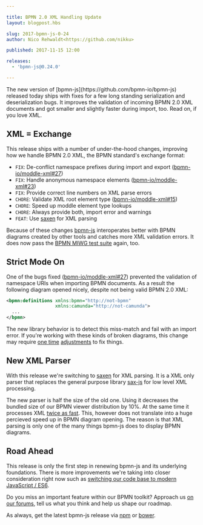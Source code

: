 ```yaml
---

title: BPMN 2.0 XML Handling Update
layout: blogpost.hbs

slug: 2017-bpmn-js-0-24
author: Nico Rehwaldt<https://github.com/nikku>

published: 2017-11-15 12:00

releases:
  - 'bpmn-js@0.24.0'

---
```



<p class="introduction">
  The new version of [bpmn-js](https://github.com/bpmn-io/bpmn-js) released today ships with fixes for a few long standing serialization and deserialization bugs. It improves the validation of incoming BPMN 2.0 XML documents and got smaller and slightly faster during import, too. Read on, if you love XML.
</p>

<!-- continue -->


## XML = Exchange

This release ships with a number of under-the-hood changes, improving how we handle BPMN 2.0 XML, the BPMN standard's exchange format:

* `FIX`: De-conflict namespace prefixes during import and export ([bpmn-io/moddle-xml#27](https://github.com/bpmn-io/moddle-xml/issues/27))
* `FIX`: Handle anonymous namespace elements ([bpmn-io/moddle-xml#23](https://github.com/bpmn-io/moddle-xml/issues/23))
* `FIX`: Provide correct line numbers on XML parse errors
* `CHORE`: Validate XML root element type ([bpmn-io/moddle-xml#15](https://github.com/bpmn-io/moddle-xml/issues/15))
* `CHORE`: Speed up moddle element type lookups
* `CHORE`: Always provide both, import error and warnings
* `FEAT`: Use [saxen](https://github.com/nikku/saxen) for XML parsing

Because of these changes [bpmn-js](https://github.com/bpmn-io/bpmn-js) interoperates better with BPMN diagrams created by other tools and catches more XML validation errors. It does now pass the [BPMN MIWG test suite](https://github.com/bpmn-miwg/bpmn-miwg-test-suite) again, too.


## Strict Mode On

One of the bugs fixed ([bpmn-io/moddle-xml#27](https://github.com/bpmn-io/moddle-xml/issues/27)) prevented the validation of namespace URIs when importing BPMN documents. As a result the following diagram opened nicely, despite not being valid BPMN 2.0 XML:

```xml
<bpmn:definitions xmlns:bpmn="http://not-bpmn"
                  xmlns:camunda="http://not-camunda">
  ...
</bpmn>
```

The new library behavior is to detect this miss-match and fail with an import error. If you're working with these kinds of broken diagrams, this change may require [one time](https://github.com/bpmn-io/bpmn-moddle/commit/e604b9e7923a9b8bce0923f19ca40a9cb771c80a) [adjustments](https://github.com/bpmn-io/bpmn-js-properties-panel/commit/eb6aae4652370cd30b106aee3080a4d037284ac7) to fix things.


## New XML Parser

With this release we're switching to [saxen](https://github.com/nikku/saxen) for XML parsing. It is a XML only parser that replaces the general purpose library [sax-js](https://github.com/isaacs/sax-js) for low level XML processing.

The new parser is half the size of the old one. Using it decreases the bundled size of our BPMN viewer distribution by 10%. At the same time it processes XML [twice as fast](https://github.com/nikku/js-sax-parser-tests). This, however does not translate into a huge percieved speed up in BPMN diagram opening. The reason is that XML parsing is only one of the many things bpmn-js does to display BPMN diagrams.


## Road Ahead

This release is only the first step in renewing bpmn-js and its underlying foundations. There is more improvements we're taking into closer consideration right now such as [switching our code base to modern JavaScript / ES6](https://github.com/bpmn-io/bpmn-js/issues/651).

Do you miss an important feature within our BPMN toolkit? Approach us [on our forums](https://forum.bpmn.io), tell us what you think and help us shape our roadmap.

As always, get the latest bpmn-js release via [npm](https://www.npmjs.com/package/bpmn-js) or [bower](https://github.com/bpmn-io/bower-bpmn-js).

